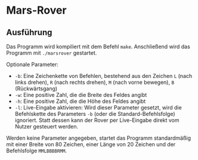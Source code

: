 # Mars-Rover

## Ausführung

Das Programm wird kompiliert mit dem Befehl `make`. Anschließend wird das Programm mit `./marsrover` gestartet.

Optionale Parameter:

- `-b`: Eine Zeichenkette von Befehlen, bestehend aus den Zeichen `L` (nach links drehen), `R` (nach rechts drehen), `M` (nach vorne bewegen), `B` (Rückwärtsgang)
- `-w`: Eine positive Zahl, die die Breite des Feldes angibt
- `-h`: Eine positive Zahl, die die Höhe des Feldes angibt
- `-l`: Live-Eingabe aktivieren: Wird dieser Parameter gesetzt, wird die Befehlskette des Parameters `-b` (oder die Standard-Befehlsfolge) ignoriert. Statt dessen kann der Rover per Live-Eingabe direkt vom Nutzer gesteuert werden.

Werden keine Parameter angegeben, startet das Programm standardmäßig mit einer Breite von 80 Zeichen, einer Länge von 20 Zeichen und der Befehlsfolge `MMLBBBBRMM`.
